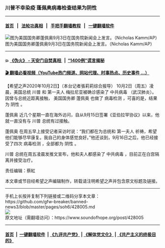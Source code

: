 ### 川普不幸染疫 蓬佩奥病毒检查结果为阴性
------------------------

#### [首页](https://github.com/gfw-breaker/banned-news3/blob/master/README.md) &nbsp;&nbsp;|&nbsp;&nbsp; [法轮功真相](https://github.com/begood0513/basic/blob/master/README.md)  &nbsp;&nbsp;|&nbsp;&nbsp; [手把手翻墙教程](https://github.com/gfw-breaker/guides/wiki)  &nbsp;&nbsp;|&nbsp;&nbsp; [一键翻墙软件](https://github.com/gfw-breaker/nogfw/blob/master/README.md)  



<div><img alt="图为美国国务卿蓬佩奥9月3日在国务院新闻会上发言。（Nicholas Kamm/AP）" src="https://img.soundofhope.org/2020-10/10-2-1-1601636695683.jpeg"/>
<br/><figcaption class="caption">
 图为美国国务卿蓬佩奥9月3日在国务院新闻会上发言。（Nicholas Kamm/AP）
</figcaption></div><hr/>

#### 💥 [《伪火》 - 天安门自焚真相 ](http://158.247.195.190:10000/videos/blog/weihuo.html)&nbsp; |&nbsp; [“1400例”谎言揭秘  ](http://158.247.195.190:10000/videos/blog/jiexi1400.html)

#### [ 🎬  翻墙必看视频（YouTube热门频道、网站代理、时事热点、历史事件 ...）](https://github.com/gfw-breaker/links/blob/master/banned.md)

<div><div class="Content__Wrapper sc-1bvya0-0 grZQxZ">
 <p class="meta-top">
  <span class="meta">
   【希望之声2020年10月2日】（本台记者張莉莉综合报导）
  </span>
  10月2日（周五）凌晨，美国总统
  <ok href="/term/1041">
   川普
  </ok>
  和
  <ok href="/term/13160">
   第一夫人
  </ok>
  梅拉尼亚被确诊感染了
  <ok href="/term/248971">
   中共病毒
  </ok>
  （武汉肺炎）。因曾与总统近距离接触，
  <ok href="/term/20297">
   美国国务卿
  </ok>
  <ok href="/term/4007">
   蓬佩奥
  </ok>
  也做了
  <ok href="/term/227746">
   病毒检测
  </ok>
  ，可喜的是，结果为
  <ok href="/term/258280">
   阴性
  </ok>
  。
 </p>
 <p>
  <ok href="/term/4007">
   蓬佩奥
  </ok>
  近几个星期一直在海外访问，自从9月15日签署《亚伯拉罕协议》以来，他就一直没有与
  <ok href="/term/1041">
   川普
  </ok>
  总统有过接触。
 </p>
 <p>
  <ok href="/term/4007">
   蓬佩奥
  </ok>
  在周五早上接受记者采访时说：“我们都在为总统和
  <ok href="/term/13160">
   第一夫人
  </ok>
  祈祷，希望他们能够尽早康复。我自己的身体感觉良好。”他还谈到，9月16日之后，他已经接受了四次
  <ok href="/term/227746">
   病毒检测
  </ok>
  ，全部都为
  <ok href="/term/258280">
   阴性
  </ok>
  。
 </p>
 <p>
  <ok href="/term/1041">
   川普
  </ok>
  总统在周五凌晨发推文宣布，他和夫人都感染了
  <ok href="/term/248971">
   中共病毒
  </ok>
  ，目前正在白宫隔离并接受治疗。
 </p>
 <p class="meta-btm">
  责任编辑：蔡紅
 </p>
 <p class="meta-btm">
  本文章或节目经希望之声编辑制作，转载请注明希望之声并包含原文标题及链接。
 </p>
</div>
</div>
<hr/>
手机上长按并复制下列链接或二维码分享本文章：<br/>
https://github.com/gfw-breaker/banned-news3/blob/master/pages/soh6/428005.md <br/>
<a href='https://github.com/gfw-breaker/banned-news3/blob/master/pages/soh6/428005.md'><img src='https://github.com/gfw-breaker/banned-news3/blob/master/pages/soh6/428005.md.png'/></a> <br/>
原文地址（需翻墙访问）：https://www.soundofhope.org/post/428005


------------------------
#### [首页](https://github.com/gfw-breaker/banned-news3/blob/master/README.md) &nbsp;|&nbsp; [一键翻墙软件](https://github.com/gfw-breaker/nogfw/blob/master/README.md) &nbsp;| [《九评共产党》](https://github.com/gfw-breaker/9ping.md/blob/master/README.md#九评之一评共产党是什么) | [《解体党文化》](https://github.com/gfw-breaker/jtdwh.md/blob/master/README.md) | [《共产主义的终极目的》](https://github.com/gfw-breaker/gczydzjmd.md/blob/master/README.md)


<img src='http://gfw-breaker.win/banned-news3/pages/soh6/428005.md' width='0px' height='0px'/>
